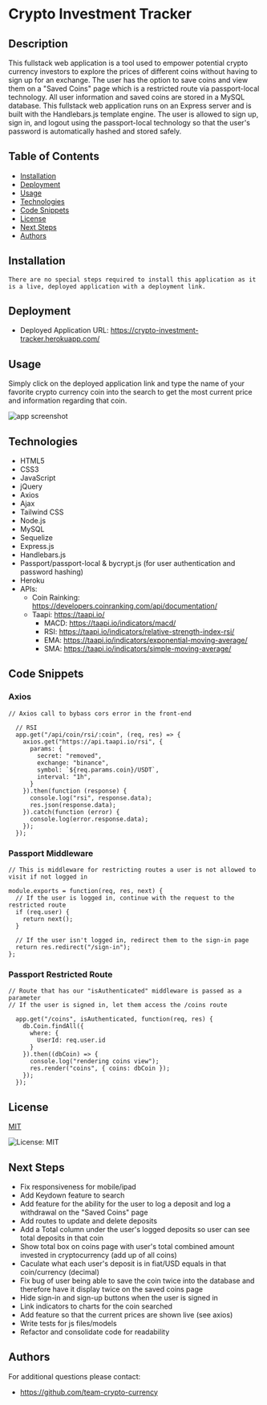 

# Crypto Investment Tracker

## Description
This fullstack web  application is a tool used to empower potential crypto currency investors to explore the prices of different coins without having to sign up for an exchange. The user has the option to save coins and view them on a "Saved Coins" page which is a restricted route via passport-local technology. All user information and saved coins are stored in a MySQL database. This fullstack web application runs on an Express server and is built with the Handlebars.js template engine. The user is allowed to sign up, sign in, and logout using the passport-local technology so that the user's password is automatically hashed and stored safely. 

## Table of Contents
  - [Installation](#installation)
  - [Deployment](#deployment)
  - [Usage](#usage)
  - [Technologies](#technologies)
  - [Code Snippets](#code-snippets)
  - [License](#license)
  - [Next Steps](#next-steps)
  - [Authors](#Authors)


## Installation
``` There are no special steps required to install this application as it is a live, deployed application with a deployment link. ```

## Deployment
* Deployed Application URL: https://crypto-investment-tracker.herokuapp.com/

## Usage
Simply click on the deployed application link and type the name of your favorite crypto currency coin into the search to get the most current price and information regarding that coin.

![app screenshot](./public/assets/img/app-screenshot.png)

## Technologies
* HTML5 
* CSS3 
* JavaScript
* jQuery 
* Axios
* Ajax
* Tailwind CSS
* Node.js
* MySQL
* Sequelize 
* Express.js 
* Handlebars.js
* Passport/passport-local & bycrypt.js (for user authentication and password hashing)
* Heroku
* APIs:
  * Coin Rainking: https://developers.coinranking.com/api/documentation/
  * Taapi: https://taapi.io/
    * MACD: https://taapi.io/indicators/macd/
    * RSI: https://taapi.io/indicators/relative-strength-index-rsi/
    * EMA: https://taapi.io/indicators/exponential-moving-average/
    * SMA: https://taapi.io/indicators/simple-moving-average/

## Code Snippets
### Axios
```
// Axios call to bybass cors error in the front-end

  // RSI
  app.get("/api/coin/rsi/:coin", (req, res) => {
    axios.get("https://api.taapi.io/rsi", {
      params: {
        secret: "removed",
        exchange: "binance",
        symbol: `${req.params.coin}/USDT`,
        interval: "1h",
      }
    }).then(function (response) {
      console.log("rsi", response.data);
      res.json(response.data);
    }).catch(function (error) {
      console.log(error.response.data);
    });
  });
```
### Passport Middleware
```
// This is middleware for restricting routes a user is not allowed to visit if not logged in

module.exports = function(req, res, next) {
  // If the user is logged in, continue with the request to the restricted route
  if (req.user) {
    return next();
  }

  // If the user isn't logged in, redirect them to the sign-in page
  return res.redirect("/sign-in");
};

```
### Passport Restricted Route
```
// Route that has our "isAuthenticated" middleware is passed as a parameter
// If the user is signed in, let them access the /coins route

  app.get("/coins", isAuthenticated, function(req, res) {
    db.Coin.findAll({
      where: {
        UserId: req.user.id
      }
    }).then((dbCoin) => {
      console.log("rendering coins view");
      res.render("coins", { coins: dbCoin });
    });
  });
```

## License


  [MIT](https://opensource.org/licenses/MIT)
  

  ![License: MIT](https://img.shields.io/badge/License-MIT-9cf)

## Next Steps
* Fix responsiveness for mobile/ipad
* Add Keydown feature to search
* Add feature for the ability for the user to log a deposit and log a withdrawal on the "Saved Coins" page
* Add routes to update and delete deposits
* Add  a Total column under the user's logged deposits so user can see total deposits in that coin
* Show total box on coins page with user's total combined amount invested in cryptocurrency (add up of all coins)
* Caculate what each user's deposit is in fiat/USD equals in that coin/currency (decimal)
* Fix bug of user being able to save the coin twice into the database and therefore have it display twice on the saved coins page
* Hide sign-in and sign-up buttons when the user is signed in
* Link indicators to charts for the coin searched
* Add feature so that the current prices are shown live (see axios)
* Write tests for js files/models
* Refactor and consolidate code for readability


## Authors
For additional questions please contact:
* https://github.com/team-crypto-currency
